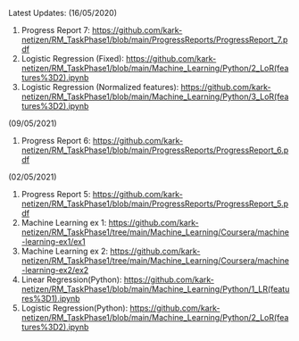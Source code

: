Latest Updates: (16/05/2020)  
1. Progress Report 7: https://github.com/kark-netizen/RM_TaskPhase1/blob/main/ProgressReports/ProgressReport_7.pdf  
2. Logistic Regression (Fixed): https://github.com/kark-netizen/RM_TaskPhase1/blob/main/Machine_Learning/Python/2_LoR(features%3D2).ipynb  
3. Logistic Regression (Normalized features):  https://github.com/kark-netizen/RM_TaskPhase1/blob/main/Machine_Learning/Python/3_LoR(features%3D2).ipynb  

(09/05/2021)  
1. Progress Report 6: https://github.com/kark-netizen/RM_TaskPhase1/blob/main/ProgressReports/ProgressReport_6.pdf  

(02/05/2021)  
1. Progress Report 5: https://github.com/kark-netizen/RM_TaskPhase1/blob/main/ProgressReports/ProgressReport_5.pdf  
2. Machine Learning ex 1: https://github.com/kark-netizen/RM_TaskPhase1/tree/main/Machine_Learning/Coursera/machine-learning-ex1/ex1  
3. Machine Learning ex 2: https://github.com/kark-netizen/RM_TaskPhase1/tree/main/Machine_Learning/Coursera/machine-learning-ex2/ex2  
4. Linear Regression(Python): https://github.com/kark-netizen/RM_TaskPhase1/blob/main/Machine_Learning/Python/1_LR(features%3D1).ipynb  
5. Logistic Regression(Python): https://github.com/kark-netizen/RM_TaskPhase1/blob/main/Machine_Learning/Python/2_LoR(features%3D2).ipynb
